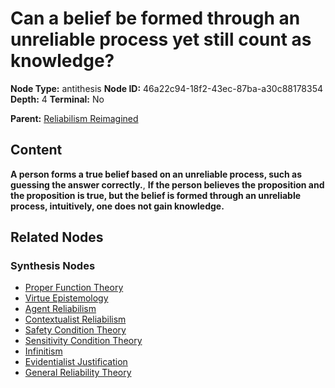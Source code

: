# Can a belief be formed through an unreliable process yet still count as knowledge?

**Node Type:** antithesis
**Node ID:** 46a22c94-18f2-43ec-87ba-a30c88178354
**Depth:** 4
**Terminal:** No

**Parent:** [Reliabilism Reimagined](reliabilism-reimagined-synthesis-7bf445fd-16f9-43e7-86f0-b530a799ea5b.md)

## Content

**A person forms a true belief based on an unreliable process, such as guessing the answer correctly.**, **If the person believes the proposition and the proposition is true, but the belief is formed through an unreliable process, intuitively, one does not gain knowledge.**

## Related Nodes

### Synthesis Nodes

- [Proper Function Theory](proper-function-theory-synthesis-5cddf332-3c4f-44a2-8716-162c36023770.md)
- [Virtue Epistemology](virtue-epistemology-synthesis-dc1c3f7d-455b-4b05-8ee2-1371f3012e9b.md)
- [Agent Reliabilism](agent-reliabilism-synthesis-3f7264bb-f8e3-49a4-8cd0-a5f2246a53be.md)
- [Contextualist Reliabilism](contextualist-reliabilism-synthesis-9aa1b0b8-a29d-467e-912e-50f3c40f7f8c.md)
- [Safety Condition Theory](safety-condition-theory-synthesis-12b6005a-af7c-46c7-a595-c64d07eaa3bc.md)
- [Sensitivity Condition Theory](sensitivity-condition-theory-synthesis-6211648f-fc28-4830-861d-cdc693694ecd.md)
- [Infinitism](infinitism-synthesis-22ed9104-4a7a-47d4-9e53-2a704babcb1e.md)
- [Evidentialist Justification](evidentialist-justification-synthesis-e7c5d8bd-0d77-4b6c-9c87-f2b4d39ae70a.md)
- [General Reliability Theory](general-reliability-theory-synthesis-5b478a45-6ff1-48e1-a792-a2f81060af85.md)
